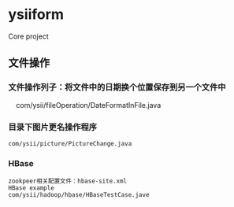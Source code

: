 # ysiiform
Core project
## 文件操作
### 文件操作列子：将文件中的日期换个位置保存到另一个文件中 
     com/ysii/fileOperation/DateFormatInFile.java
### 目录下图片更名操作程序 
    com/ysii/picture/PictureChange.java
### HBase
    zookpeer相关配置文件：hbase-site.xml
    HBase example
    com/ysii/hadoop/hbase/HBaseTestCase.jave 
     
